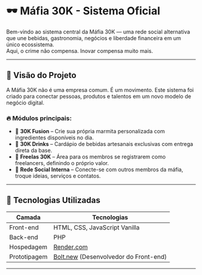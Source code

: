 # 🕶️ Máfia 30K - Sistema Oficial

Bem-vindo ao sistema central da Máfia 30K — uma rede social alternativa que une bebidas, gastronomia, negócios e liberdade financeira em um único ecossistema.  
Aqui, o crime não compensa. Inovar compensa muito mais.

---

## 🚀 Visão do Projeto

A Máfia 30K não é uma empresa comum. É um movimento. Este sistema foi criado para conectar pessoas, produtos e talentos em um novo modelo de negócio digital.

### 🔥 Módulos principais:

- 🧪 **30K Fusion** – Crie sua própria marmita personalizada com ingredientes disponíveis no dia.
- 🍹 **30K Drinks** – Cardápio de bebidas artesanais exclusivas com entrega direta da base.
- 💼 **Freelas 30K** – Área para os membros se registrarem como freelancers, definindo o próprio valor.
- 👥 **Rede Social Interna** – Conecte-se com outros membros da máfia, troque ideias, serviços e contatos.

---

## 🧱 Tecnologias Utilizadas

| Camada         | Tecnologias                      |
|----------------|----------------------------------|
| Front-end      | HTML, CSS, JavaScript Vanilla   |
| Back-end       | PHP              |
| Hospedagem     | [Render.com](https://render.com) |
| Prototipagem   | [Bolt.new](https://bolt.new) (Desenvolvedor do Front-end)    |

---

